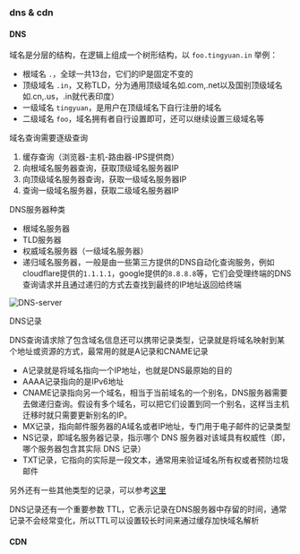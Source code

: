 ### dns & cdn

#### DNS

域名是分层的结构，在逻辑上组成一个树形结构，以 `foo.tingyuan.in` 举例：

- 根域名 `.`，全球一共13台，它们的IP是固定不变的
- 顶级域名 `.in`，又称TLD，分为通用顶级域名如.com,.net以及国别顶级域名如.cn,.us，.in就代表印度）
- 一级域名 `tingyuan`，是用户在顶级域名下自行注册的域名
- 二级域名 `foo`，域名拥有者自行设置即可，还可以继续设置三级域名等

域名查询需要逐级查询

1. 缓存查询（浏览器-主机-路由器-IPS提供商）
2. 向根域名服务器查询，获取顶级域名服务器IP
3. 向顶级域名服务器查询，获取一级域名服务器IP
4. 查询一级域名服务器，获取二级域名服务器IP

DNS服务器种类

- 根域名服务器
- TLD服务器
- 权威域名服务器（一级域名服务器）
- 递归域名服务器，一般是由一些第三方提供的DNS自动化查询服务，例如cloudflare提供的`1.1.1.1`，google提供的`8.8.8.8`等，它们会受理终端的DNS查询请求并且通过递归的方式去查找到最终的IP地址返回给终端

![DNS-server](https://cdn.beekka.com/blogimg/asset/202208/bg2022080112.webp)

DNS记录

DNS查询请求除了包含域名信息还可以携带记录类型，记录就是将域名映射到某个地址或资源的方式，最常用的就是A记录和CNAME记录

- A记录就是将域名指向一个IP地址，也就是DNS最原始的目的
- AAAA记录指向的是IPv6地址
- CNAME记录指向另一个域名，相当于当前域名的一个别名，DNS服务器需要去做递归查询。假设有多个域名，可以把它们设置到同一个别名，这样当主机迁移时就只需要更新别名的IP。
- MX记录，指向邮件服务器的A域名或者IP地址，专门用于电子邮件的记录类型
- NS记录，即域名服务器记录，指示哪个 DNS 服务器对该域具有权威性（即，哪个服务器包含其实际 DNS 记录）
- TXT记录，它指向的实际是一段文本，通常用来验证域名所有权或者预防垃圾邮件

另外还有一些其他类型的记录，可以参考[这里](https://www.cloudflare.com/zh-cn/learning/dns/dns-records)

DNS记录还有一个重要参数 TTL，它表示记录在DNS服务器中存留的时间，通常记录不会经常变化，所以TTL可以设置较长时间来通过缓存加快域名解析

#### CDN
